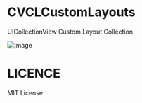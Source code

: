 CVCLCustomLayouts
=================

UICollectionView Custom Layout Collection

![image](https://github.com/sawat/CVCLCustomLayouts/blob/master/ScreenShots/ss1_cover_flow.png?raw=true)


LICENCE
=======

MIT License